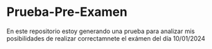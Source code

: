 # Prueba-Pre-Examen
En este repositorio estoy generando una prueba para analizar mis posibilidades de realizar correctamnete el exámen del día 10/01/2024
